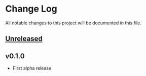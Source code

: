 # Change Log
All notable changes to this project will be documented in this file.

## [Unreleased]

## v0.1.0

- First alpha release

[Unreleased]: https://github.com/omegat-org/azure-translate-plugin/compare/v0.1.0...HEAD

